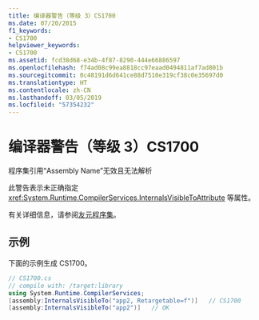 ```yaml
---
title: 编译器警告（等级 3）CS1700
ms.date: 07/20/2015
f1_keywords:
- CS1700
helpviewer_keywords:
- CS1700
ms.assetid: fcd38d68-e34b-4f87-8290-444e66886597
ms.openlocfilehash: f74ad08c99ea8818cc97eaad0494811af7ad801b
ms.sourcegitcommit: 0c48191d6d641ce88d7510e319cf38c0e35697d0
ms.translationtype: HT
ms.contentlocale: zh-CN
ms.lasthandoff: 03/05/2019
ms.locfileid: "57354232"
---
```

# <a name="compiler-warning-level-3-cs1700"></a>编译器警告（等级 3）CS1700
程序集引用“Assembly Name”无效且无法解析  
  
 此警告表示未正确指定 <xref:System.Runtime.CompilerServices.InternalsVisibleToAttribute> 等属性。  
  
 有关详细信息，请参阅[友元程序集](../../../standard/assembly/friend-assemblies.md)。  
  
## <a name="example"></a>示例  
 下面的示例生成 CS1700。  
  
```csharp  
// CS1700.cs  
// compile with: /target:library  
using System.Runtime.CompilerServices;  
[assembly:InternalsVisibleTo("app2, Retargetable=f")]   // CS1700  
[assembly:InternalsVisibleTo("app2")]   // OK  
```
